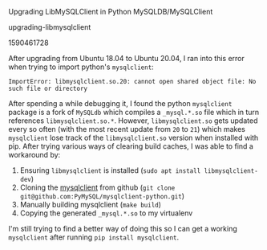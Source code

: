 Upgrading LibMySQLClient in Python MySQLDB/MySQLClient

upgrading-libmysqlclient

1590461728

After upgrading from Ubuntu 18.04 to Ubuntu 20.04, I ran into this error when
trying to import python's `mysqlclient`:

```
ImportError: libmysqlclient.so.20: cannot open shared object file: No such file or directory
```

After spending a while debugging it, I found the python `mysqlclient` package
is a fork of `MySQLdb` which compiles a `_mysql.*.so` file which in turn references
`libmysqlclient.so.*`.  However, `libmysqlclient.so` gets updated every so
often (with the most recent update from `20` to `21`) which makes `mysqlclient`
lose track of the `libmysqlclient.so` version when installed with pip.  After
trying various ways of clearing build caches, I was able to find a workaround
by:

1.  Ensuring `libmysqlclient` is installed (`sudo apt install libmysqlclient-dev`)
2.  Cloning the [mysqlclient](https://github.com/PyMySQL/mysqlclient-python) from
github (`git clone git@github.com:PyMySQL/mysqlclient-python.git`)
3.  Manually building mysqlclient (`make build`)
4.  Copying the generated `_mysql.*.so` to my virtualenv

I'm still trying to find a better way of doing this so I can get a working
`mysqlclient` after running `pip install mysqlclient`.
